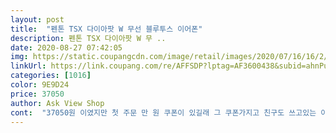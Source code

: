 ```yaml
---
layout: post 
title:  "펜톤 TSX 다이아팟 W 무선 블루투스 이어폰" 
description: 펜톤 TSX 다이아팟 W 무 ..
date: 2020-08-27 07:42:05 
img: https://static.coupangcdn.com/image/retail/images/2020/07/16/16/2/81d3e8e7-0264-4b12-b447-b6aaf9ae7539.jpg 
linkUrl: https://link.coupang.com/re/AFFSDP?lptag=AF3600438&subid=ahnPublicAsk&pageKey=1786895104&itemId=3042351769&vendorItemId=71103352467&traceid=V0-113-8de65f7d933cd525 
categories: [1016] 
color: 9E9D24 
price: 37050 
author: Ask View Shop 
cont:  "37050원 이였지만 첫 주문 만 원 쿠폰이 있길래 그 쿠폰가지고 친구도 쓰고있는 이 제품을 샀는데 확실히 리뷰도 많고 너무 좋았어요 ㅎㅎㅎ<br/>가격대비 성능 완전 굿굿!!!<br/>가성비 블루투스 이어폰 찾고있었어요!<br/>괜히 비싼거 쓰고 잃어버리고 속상한것보다, 가성비좋으면서 품질도 좋은 제품을 추천드리구요<br/>구매하길 잘한것같아용^^!!!<br/>그리고 디자인도 맘에들어요! 이런디자인 찾고있었는데<br/>뒤쳐지지않는 품질 빠질거 하나없는 점이 맘에 쏙드네요 ^^<br/>디자인 예뻐요>< 강추!!!<br/>디자인도 맘에 듭니다 ㅎㅎ 콩나물 커널형을 제일 원했는데 이것도 진짜 디자인 맘에 드네요 ㅋㅋㅋ 너무 좋아요!! 가성비 이어폰은 진짜 이게 1위일듯 하네요 ㅋㅋ<br/>무게도 가벼워요!!!굿굿!!!<br/>블루투스 이어폰이 꼭 굳이 막 비싼거 안써도 요새 잘 나온다고해서요<br/>사실 원래 이어팁을 큰걸로 쓰는 유저인데 이거는 중간사이즈로도 진짜 고개를 마구 흔들어도 안빠져요 ㅋㅋㅋ 진짜 너무 좋습니다!!!<br/>사용하기에 쉽구 편히합니당!!!<br/>세련되고 깔끔하고 무난하게 잘 쓸만한 디자인에<br/>예전에는 Qcy t1을 쓰고 있었는데 케이스가 없다보니 이물질이 케이스에 많이 들어가더라고요 ㅠㅠ 그래서 한 1년 쓰고 이 제품으로 바꿨는데 t1듣고 이제품로 들으니까 뭔가 베이스 음이 더 웅장하고 잘들리는느낌이 있어서 너무 좋았어요 ㅠㅠ 주멜로디도 잘들리고 유튜브 볼때는 자막이랑 말하는거랑 속도 차이가 조금 있었는데 막상 신경쓰이지 않을정도로 되게 좋았어요!!<br/>음질도 아주 부드럽고 매끄럽게 잘나와요 ㅎ 그점이 정말 품질부분이 맘에들구요<br/>일단 가성비부분에서 정말 끝판왕! 가격도 착한데 품질이 너무 맘에듭니다 ㅎ<br/>전 지인 추천받고 산 케이스인데, 완전 만족스럽습니다 ㅎㅎ<br/>전체적으로 만족스러워요 ㅎㅎ 배송도 빨리와서 바로 다음날 받아봤네요!<br/>제 아는분이 여기서 이거 샀는데, 괜찮고 좋다고해서 저도 똑같이 샀습니다!<br/>진짜 배송도 빠르고 이 가격대에 대만족!!!<br/>페어링도 잘 되고 끊기지도않고<br/>확실히 펜톤 TSX 다이아팟을 사람들이 많이 사는 이유를 알거같아요!! 이제품 진짜 가성비로 엄청 추천합니다!!ㅋㅋ 블랙은 무광이고 화이트는 유광인데 화이트 진짜 너무 예뻐요 ㅠㅠ 블랙도 꽤 예쁘던데 ㅠㅠ 이거는 색깔을 좋아하는색으로 골라도 전혀 지장 없을거 같아요!! 케이블도 들어있고 이어팁도 들어있고!!<br/>" 
---
```

